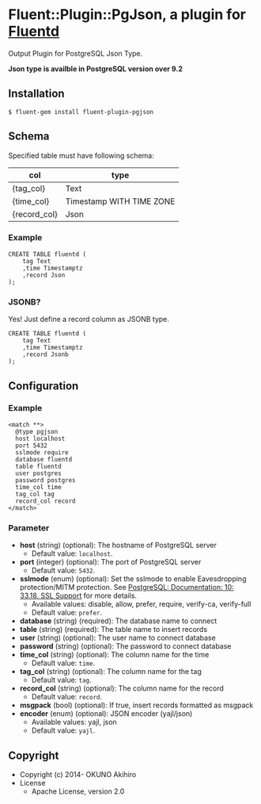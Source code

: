 # Fluent::Plugin::PgJson, a plugin for [Fluentd](http://fluentd.org)

Output Plugin for PostgreSQL Json Type.

<b>Json type is availble in PostgreSQL version over 9.2</b>

## Installation

```
$ fluent-gem install fluent-plugin-pgjson
```

## Schema

Specified table must have following schema:

|col|type|
|---|---|
|{tag_col}|Text|
|{time_col}|Timestamp WITH TIME ZONE|
|{record_col}|Json|

### Example

```
CREATE TABLE fluentd (
    tag Text
    ,time Timestamptz
    ,record Json
);
```
### JSONB?

Yes! Just define a record column as JSONB type.

```
CREATE TABLE fluentd (
    tag Text
    ,time Timestamptz
    ,record Jsonb
);
```

## Configuration

### Example

```
<match **>
  @type pgjson
  host localhost
  port 5432
  sslmode require
  database fluentd
  table fluentd
  user postgres
  password postgres
  time_col time
  tag_col tag
  record_col record
</match>
```

### Parameter

* **host** (string) (optional): The hostname of PostgreSQL server
  * Default value: `localhost`.
* **port** (integer) (optional): The port of PostgreSQL server
  * Default value: `5432`.
* **sslmode** (enum) (optional): Set the sslmode to enable Eavesdropping protection/MITM protection. See [PostgreSQL: Documentation: 10: 33.18. SSL Support](https://www.postgresql.org/docs/10/static/libpq-ssl.html) for more details.
  * Available values: disable, allow, prefer, require, verify-ca, verify-full
  * Default value: `prefer`.
* **database** (string) (required): The database name to connect
* **table** (string) (required): The table name to insert records
* **user** (string) (optional): The user name to connect database
* **password** (string) (optional): The password to connect database
* **time_col** (string) (optional): The column name for the time
  * Default value: `time`.
* **tag_col** (string) (optional): The column name for the tag
  * Default value: `tag`.
* **record_col** (string) (optional): The column name for the record
  * Default value: `record`.
* **msgpack** (bool) (optional): If true, insert records formatted as msgpack
* **encoder** (enum) (optional): JSON encoder (yajl/json)
  * Available values: yajl, json
  * Default value: `yajl`.

## Copyright

* Copyright (c) 2014- OKUNO Akihiro
* License
    * Apache License, version 2.0
